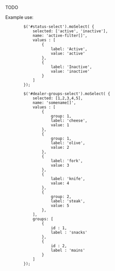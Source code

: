 TODO

Example use:

            $('#status-select').moSelect( {
                selected: ['active', 'inactive'],
                name: 'active-filter[]',
                values : [
                    {
                        label: 'Active',
                        value: 'active'
                    },
                    {
                        label: 'Inactive',
                        value: 'inactive'
                    }
                ]
            });

            $('#dealer-groups-select').moSelect( {
                selected: [1,2,3,4,5],
                name: 'somename[]',
                values : [
                    {
                        group: 1,
                        label: 'cheese',
                        value: 1
                    },
                    {
                        group: 1,
                        label: 'olive',
                        value: 2
                    },
                    {
                        label: 'fork',
                        value: 3
                    },
                    {
                        label: 'knife',
                        value: 4
                    },
                    {
                        group: 2,
                        label: 'steak',
                        value: 5
                    },
                ],
                groups: [
                    {
                        id : 1,
                        label : 'snacks'
                    },
                    {
                        id : 2,
                        label : 'mains'
                    }
                ]
            });
